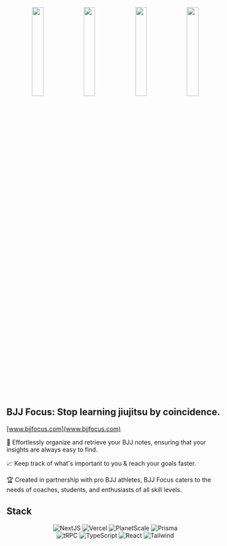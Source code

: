<div align="center" padding="0">
    <img src="https://u.cubeupload.com/aa9988vvb/AppleiPhone11ProMaxS.png" width="23%">
    <img src="https://u.cubeupload.com/aa9988vvb/cb7AppleiPhone11ProMaxS.png" width="23%">
      <img src="https://u.cubeupload.com/aa9988vvb/25cAppleiPhone11ProMaxS.png" width="23%">
    <img src="https://u.cubeupload.com/aa9988vvb/AppleiPhone11ProMax.png" width="23%">
</div>

## BJJ Focus: Stop learning jiujitsu by coincidence.
[www.bjjfocus.com](www.bjjfocus.com)

📝 Effortlessly organize and retrieve your BJJ notes, ensuring that your insights are always easy to find.

📈 Keep track of what's important to you & reach your goals faster.

🏆 Created in partnership with pro BJJ athletes, BJJ Focus caters to the needs of coaches, students, and enthusiasts of all skill levels.

## Stack
<p align="center">
  <img alt="NextJS" src="https://img.shields.io/badge/-Nextjs-000000?style=for-the-badge&logo=Next.JS&logoColor=white" />
  <img alt="Vercel" src="https://img.shields.io/badge/-Vercel-000000?style=for-the-badge&logo=vercel&logoColor=white" />
  <img alt="PlanetScale" src="https://img.shields.io/badge/-Planetscale-000000?style=for-the-badge&logo=Planetscale&logoColor=white" />
  <img alt="Prisma" src="https://img.shields.io/badge/-Prisma-5a67d8?style=for-the-badge&logo=Prisma&logoColor=white" />
  <br>
  <img alt="tRPC" src="https://img.shields.io/badge/-tRPC-398ccb?style=for-the-badge&logo=tRPC&logoColor=white" />
  <img alt="TypeScript" src="https://img.shields.io/badge/-TypeScript-2875c3?style=for-the-badge&logo=typescript&logoColor=white" />
  <img alt="React" src="https://img.shields.io/badge/-React-0088CC?style=for-the-badge&logo=react&logoColor=white" />
  <img alt="Tailwind" src="https://img.shields.io/badge/-Tailwind-499fc4?style=for-the-badge&logo=tailwindcss&logoColor=white" />
</p>
<br>
